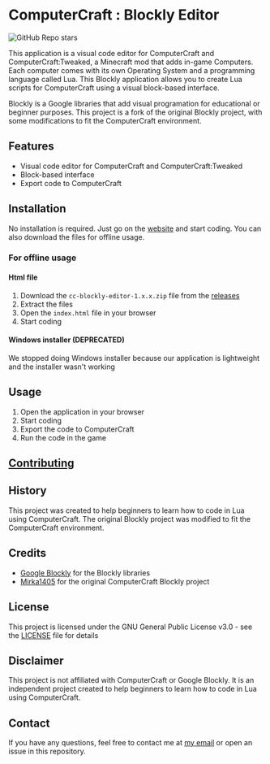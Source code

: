 # ComputerCraft : Blockly Editor
![GitHub Repo stars](https://img.shields.io/github/stars/Sarxzer/cc-blockly-editor?style=flat)

This application is a visual code editor for ComputerCraft and ComputerCraft:Tweaked, a Minecraft mod that adds in-game Computers. Each computer comes with its own Operating System and a programming language called Lua. This Blockly application allows you to create Lua scripts for ComputerCraft using a visual block-based interface.

Blockly is a Google libraries that add visual programation for educational or beginner purposes. This project is a fork of the original Blockly project, with some modifications to fit the ComputerCraft environment.

## Features

- Visual code editor for ComputerCraft and ComputerCraft:Tweaked
- Block-based interface
- Export code to ComputerCraft

## Installation

No installation is required. Just go on the [website](https://sarxzer.xyz/projects/cc-blockly-editor) and start coding. You can also download the files for offline usage.

### For offline usage
#### Html file
1. Download the `cc-blockly-editor-1.x.x.zip` file from the [releases](https://github.com/Sarxzer/cc-blockly-editor/releases/latest)
2. Extract the files
3. Open the `index.html` file in your browser
4. Start coding

#### Windows installer (DEPRECATED)
We stopped doing Windows installer because our application is lightweight and the installer wasn't working

## Usage

1. Open the application in your browser
2. Start coding
3. Export the code to ComputerCraft
4. Run the code in the game

## [Contributing](https://github.com/Sarxzer/cc-blockly-editor/blob/main/CONTRIBUTE.md)

## History

This project was created to help beginners to learn how to code in Lua using ComputerCraft. The original Blockly project was modified to fit the ComputerCraft environment.

## Credits

- [Google Blockly](https://developers.google.com/blockly) for the Blockly libraries
- [Mirka1405](https://github.com/Mirka1405) for the original ComputerCraft Blockly project

## License

This project is licensed under the GNU General Public License v3.0 - see the [LICENSE](LICENSE) file for details

## Disclaimer

This project is not affiliated with ComputerCraft or Google Blockly. It is an independent project created to help beginners to learn how to code in Lua using ComputerCraft.

## Contact

If you have any questions, feel free to contact me at [my email](mailto:nathan@sarxzer.xyz) or open an issue in this repository.

